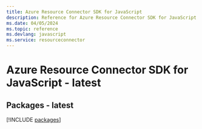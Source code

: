 ```yaml
---
title: Azure Resource Connector SDK for JavaScript
description: Reference for Azure Resource Connector SDK for JavaScript
ms.date: 04/05/2024
ms.topic: reference
ms.devlang: javascript
ms.service: resourceconnector
---
```

# Azure Resource Connector SDK for JavaScript - latest
## Packages - latest
[!INCLUDE [packages](resource-connector-index.md)]